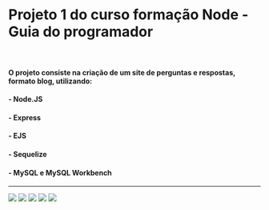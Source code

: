 # Projeto 1 do curso formação Node - Guia do programador
<br>

#### O projeto consiste na criação de um site de perguntas e respostas, formato blog, utilizando:
#### - Node.JS
#### - Express
#### - EJS
#### - Sequelize
#### - MySQL e MySQL Workbench
<hr>

![](https://img.shields.io/badge/JavaScript-F7DF1E?style=for-the-badge&logo=javascript&logoColor=black)
![](https://img.shields.io/badge/Node.js-43853D?style=for-the-badge&logo=node.js&logoColor=white)
![](https://img.shields.io/badge/Express.js-404D59?style=for-the-badge)
![](https://img.shields.io/badge/sequelize-323330?style=for-the-badge&logo=sequelize&logoColor=blue)
![](https://img.shields.io/badge/MySQL-005C84?style=for-the-badge&logo=mysql&logoColor=white)
